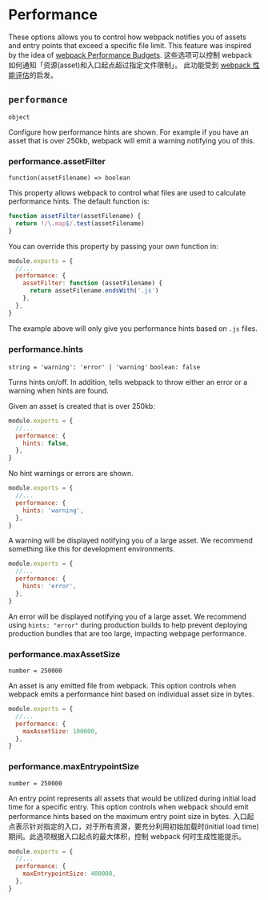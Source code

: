 # Performance

These options allows you to control how webpack notifies you of assets and entry points that exceed a specific file limit.
This feature was inspired by the idea of [webpack Performance Budgets](https://github.com/webpack/webpack/issues/3216).
这些选项可以控制 webpack 如何通知「资源(asset)和入口起点超过指定文件限制」。 此功能受到 [webpack 性能评估]()的启发。

## `performance`

`object`

Configure how performance hints are shown. For example if you have an asset that is over 250kb, webpack will emit a warning notifying you of this.

### performance.assetFilter

`function(assetFilename) => boolean`

This property allows webpack to control what files are used to calculate performance hints. The default function is:

```js
function assetFilter(assetFilename) {
  return !/\.map$/.test(assetFilename)
}
```

You can override this property by passing your own function in:

```js
module.exports = {
  //...
  performance: {
    assetFilter: function (assetFilename) {
      return assetFilename.endsWith('.js')
    },
  },
}
```

The example above will only give you performance hints based on `.js` files.

### performance.hints

`string = 'warning': 'error' | 'warning'` `boolean: false`

Turns hints on/off. In addition, tells webpack to throw either an error or a warning when hints are found.

Given an asset is created that is over 250kb:

```js
module.exports = {
  //...
  performance: {
    hints: false,
  },
}
```

No hint warnings or errors are shown.

```js
module.exports = {
  //...
  performance: {
    hints: 'warning',
  },
}
```

A warning will be displayed notifying you of a large asset. We recommend something like this for development environments.

```js
module.exports = {
  //...
  performance: {
    hints: 'error',
  },
}
```

An error will be displayed notifying you of a large asset. We recommend using `hints: "error"` during production builds to help prevent deploying production bundles that are too large, impacting webpage performance.

### performance.maxAssetSize

`number = 250000`

An asset is any emitted file from webpack. This option controls when webpack emits a performance hint based on individual asset size in bytes.

```js
module.exports = {
  //...
  performance: {
    maxAssetSize: 100000,
  },
}
```

### performance.maxEntrypointSize

`number = 250000`

An entry point represents all assets that would be utilized during initial load time for a specific entry. This option controls when webpack should emit performance hints based on the maximum entry point size in bytes.
入口起点表示针对指定的入口，对于所有资源，要充分利用初始加载时(initial load time)期间。此选项根据入口起点的最大体积，控制 webpack 何时生成性能提示。

```js
module.exports = {
  //...
  performance: {
    maxEntrypointSize: 400000,
  },
}
```
